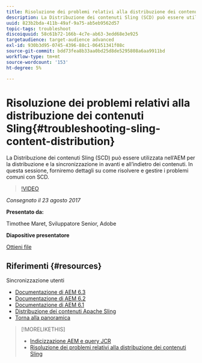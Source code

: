 ```yaml
---
title: Risoluzione dei problemi relativi alla distribuzione dei contenuti Sling
description: La Distribuzione dei contenuti Sling (SCD) può essere utilizzata nell’AEM per la distribuzione e la sincronizzazione in avanti e all’indietro dei contenuti. In questa sessione, forniremo dettagli su come risolvere e gestire i problemi comuni con SCD.
uuid: 823b2bda-411b-49af-9a75-ab5eb9562d57
topic-tags: troubleshoot
discoiquuid: 58c61b72-166b-4c7e-ab63-3edd68e3e925
targetaudience: target-audience advanced
exl-id: 930b3d95-0745-4396-88c1-06451341f08c
source-git-commit: bdd73fea8b33aa0bd25d8de5295808a6aa9911bd
workflow-type: tm+mt
source-wordcount: '153'
ht-degree: 5%

---
```


# Risoluzione dei problemi relativi alla distribuzione dei contenuti Sling{#troubleshooting-sling-content-distribution}

La Distribuzione dei contenuti Sling (SCD) può essere utilizzata nell’AEM per la distribuzione e la sincronizzazione in avanti e all’indietro dei contenuti. In questa sessione, forniremo dettagli su come risolvere e gestire i problemi comuni con SCD.

>[!VIDEO](https://video.tv.adobe.com/v/19451/?quality=9)

*Consegnato il 23 agosto 2017*

**Presentato da:**

Timothee Maret, Sviluppatore Senior, Adobe

**Diapositive presentatore**

[Ottieni file](assets/aem-gems-scd.pdf)

## Riferimenti {#resources}

Sincronizzazione utenti

* [Documentazione di AEM 6.3](https://docs.adobe.com/docs/en/aem/6-3/administer/security/security/sync.html)
* [Documentazione di AEM 6.2](https://docs.adobe.com/docs/en/aem/6-2/administer/security/security/sync.html)
* [Documentazione di AEM 6.1](https://docs.adobe.com/docs/en/aem/6-1/administer/security/security/sync.html)
* [Distribuzione dei contenuti Apache Sling](https://sling.apache.org/documentation/bundles/content-distribution.html)
* [Torna alla panoramica](https://helpx.adobe.com/experience-manager/kt/eseminars/gems/aem-index.html)

>[!MORELIKETHIS]
>
>* [Indicizzazione AEM e query JCR](aem-indexing-jcr-query.md)
>* [Risoluzione dei problemi relativi alla distribuzione dei contenuti Sling](aem-troubleshooting-sling.md)

